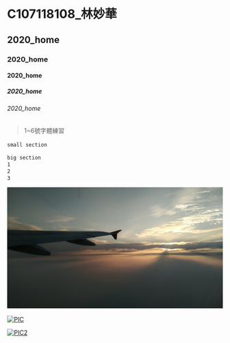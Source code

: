 # C107118108_林妙華
## 2020_home
### 2020_home
#### 2020_home
##### 2020_home
###### 2020_home
> 1~6號字體練習

`small section `

```
big section
1
2
3
```
![飛機](sunset.jpg "太陽")

[![PIC](https://img.youtube.com/vi/StTqXEQ2l-Y/0.jpg)](https://www.youtube.com/watch?v=StTqXEQ2l-Y "Everything Is AWESOME")

[![PIC2](https://img.youtube.com/sSm2dRarhPo/0.jpg)](https://www.youtube.com/watch?v=sSm2dRarhPo "Testing Docker")
